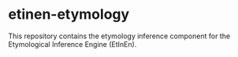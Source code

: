 # etinen-etymology

This repository contains the etymology inference component for the Etymological Inference Engine (EtInEn).
